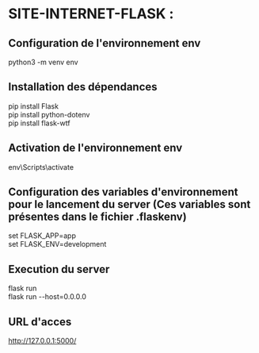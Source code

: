 # SITE-INTERNET-FLASK :

## Configuration de l'environnement env
python3 -m venv env  

## Installation des dépendances
pip install Flask  
pip install python-dotenv  
pip install flask-wtf

## Activation de l'environnement env
env\Scripts\activate  

## Configuration des variables d'environnement pour le lancement du server (Ces variables sont présentes dans le fichier .flaskenv)
set FLASK_APP=app  
set FLASK_ENV=development

## Execution du server
flask run  
flask run --host=0.0.0.0

## URL d'acces
http://127.0.0.1:5000/